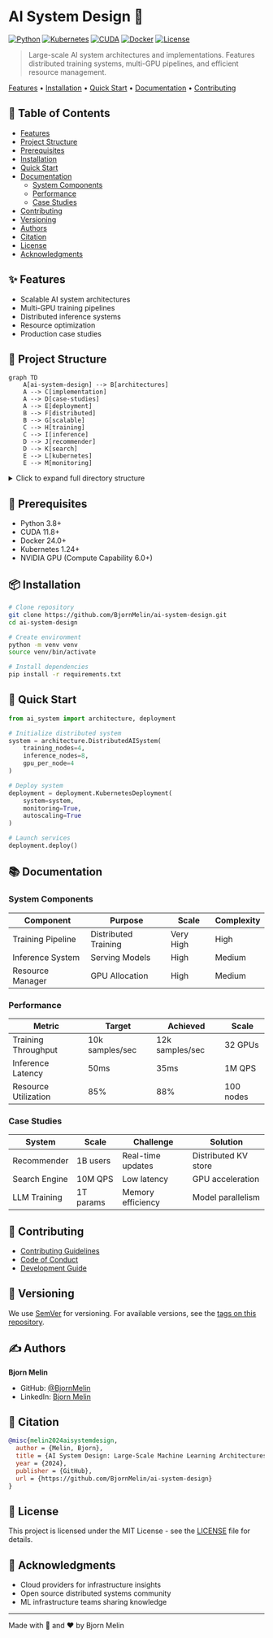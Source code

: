 # AI System Design 🎨

[![Python](https://img.shields.io/badge/python-3.8%2B-blue.svg)](https://www.python.org/downloads/)
[![Kubernetes](https://img.shields.io/badge/kubernetes-1.24%2B-326CE5.svg)](https://kubernetes.io/)
[![CUDA](https://img.shields.io/badge/cuda-11.8%2B-green.svg)](https://developer.nvidia.com/cuda-toolkit)
[![Docker](https://img.shields.io/badge/docker-24.0%2B-blue.svg)](https://www.docker.com/)
[![License](https://img.shields.io/badge/license-MIT-blue.svg)](LICENSE)

> Large-scale AI system architectures and implementations. Features distributed training systems, multi-GPU pipelines, and efficient resource management.

[Features](#features) • [Installation](#installation) • [Quick Start](#quick-start) • [Documentation](#documentation) • [Contributing](#contributing)

## 📑 Table of Contents
- [Features](#features)
- [Project Structure](#project-structure)
- [Prerequisites](#prerequisites)
- [Installation](#installation)
- [Quick Start](#quick-start)
- [Documentation](#documentation)
  - [System Components](#system-components)
  - [Performance](#performance)
  - [Case Studies](#case-studies)
- [Contributing](#contributing)
- [Versioning](#versioning)
- [Authors](#authors)
- [Citation](#citation)
- [License](#license)
- [Acknowledgments](#acknowledgments)

## ✨ Features
- Scalable AI system architectures
- Multi-GPU training pipelines
- Distributed inference systems
- Resource optimization
- Production case studies

## 📁 Project Structure

```mermaid
graph TD
    A[ai-system-design] --> B[architectures]
    A --> C[implementation]
    A --> D[case-studies]
    A --> E[deployment]
    B --> F[distributed]
    B --> G[scalable]
    C --> H[training]
    C --> I[inference]
    D --> J[recommender]
    D --> K[search]
    E --> L[kubernetes]
    E --> M[monitoring]
```

<details>
<summary>Click to expand full directory structure</summary>

```plaintext
ai-system-design/
├── architectures/     # System architecture designs
│   ├── distributed/  # Distributed systems
│   └── scalable/    # Scalability patterns
├── implementation/   # Reference implementations
│   ├── training/    # Training systems
│   └── inference/   # Inference systems
├── case-studies/     # Real-world examples
├── deployment/       # Deployment configs
├── tests/           # Unit tests
└── README.md        # Documentation
```
</details>

## 🔧 Prerequisites
- Python 3.8+
- CUDA 11.8+
- Docker 24.0+
- Kubernetes 1.24+
- NVIDIA GPU (Compute Capability 6.0+)

## 📦 Installation

```bash
# Clone repository
git clone https://github.com/BjornMelin/ai-system-design.git
cd ai-system-design

# Create environment
python -m venv venv
source venv/bin/activate

# Install dependencies
pip install -r requirements.txt
```

## 🚀 Quick Start

```python
from ai_system import architecture, deployment

# Initialize distributed system
system = architecture.DistributedAISystem(
    training_nodes=4,
    inference_nodes=8,
    gpu_per_node=4
)

# Deploy system
deployment = deployment.KubernetesDeployment(
    system=system,
    monitoring=True,
    autoscaling=True
)

# Launch services
deployment.deploy()
```

## 📚 Documentation

### System Components

| Component | Purpose | Scale | Complexity |
|-----------|---------|-------|------------|
| Training Pipeline | Distributed Training | Very High | High |
| Inference System | Serving Models | High | Medium |
| Resource Manager | GPU Allocation | High | Medium |

### Performance

| Metric | Target | Achieved | Scale |
|--------|--------|----------|-------|
| Training Throughput | 10k samples/sec | 12k samples/sec | 32 GPUs |
| Inference Latency | 50ms | 35ms | 1M QPS |
| Resource Utilization | 85% | 88% | 100 nodes |

### Case Studies

| System | Scale | Challenge | Solution |
|--------|-------|-----------|----------|
| Recommender | 1B users | Real-time updates | Distributed KV store |
| Search Engine | 10M QPS | Low latency | GPU acceleration |
| LLM Training | 1T params | Memory efficiency | Model parallelism |

## 🤝 Contributing
- [Contributing Guidelines](CONTRIBUTING.md)
- [Code of Conduct](CODE_OF_CONDUCT.md)
- [Development Guide](DEVELOPMENT.md)

## 📌 Versioning
We use [SemVer](http://semver.org/) for versioning. For available versions, see the [tags on this repository](https://github.com/BjornMelin/ai-system-design/tags).

## ✍️ Authors
**Bjorn Melin**
- GitHub: [@BjornMelin](https://github.com/BjornMelin)
- LinkedIn: [Bjorn Melin](https://linkedin.com/in/bjorn-melin)

## 📝 Citation
```bibtex
@misc{melin2024aisystemdesign,
  author = {Melin, Bjorn},
  title = {AI System Design: Large-Scale Machine Learning Architectures},
  year = {2024},
  publisher = {GitHub},
  url = {https://github.com/BjornMelin/ai-system-design}
}
```

## 📄 License
This project is licensed under the MIT License - see the [LICENSE](LICENSE) file for details.

## 🙏 Acknowledgments
- Cloud providers for infrastructure insights
- Open source distributed systems community
- ML infrastructure teams sharing knowledge

---
Made with 🎨 and ❤️ by Bjorn Melin
